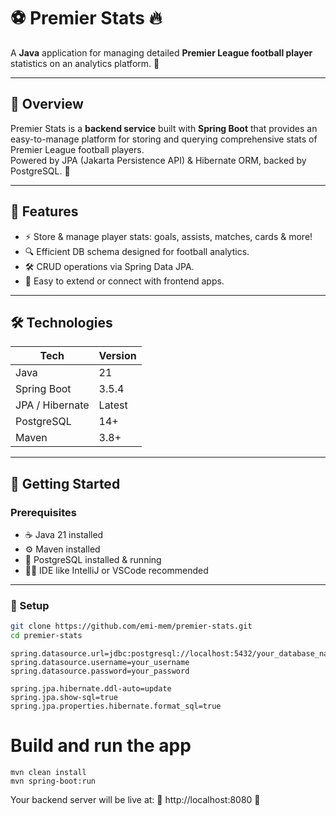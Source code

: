 # ⚽️ Premier Stats 🔥 

A **Java** application for managing detailed **Premier League football player** statistics on an analytics platform. 🚀

---

## 👀 Overview

Premier Stats is a **backend service** built with **Spring Boot** that provides an easy-to-manage platform for storing and querying comprehensive stats of Premier League football players.  
Powered by JPA (Jakarta Persistence API) & Hibernate ORM, backed by PostgreSQL. 🎯

---

## 🚀 Features

- ⚡️ Store & manage player stats: goals, assists, matches, cards & more!
- 🔍 Efficient DB schema designed for football analytics.
- 🛠 CRUD operations via Spring Data JPA.
- 🤝 Easy to extend or connect with frontend apps.

---

## 🛠 Technologies

| Tech              | Version      |  
|-------------------|--------------|  
| Java              | 21           |  
| Spring Boot       | 3.5.4        |  
| JPA / Hibernate   | Latest       |  
| PostgreSQL        | 14+          |  
| Maven             | 3.8+         |  

---

## 🎉 Getting Started

### Prerequisites

- ☕️ Java 21 installed  
- ⚙️ Maven installed  
- 🐘 PostgreSQL installed & running  
- 🧑‍💻 IDE like IntelliJ or VSCode recommended  

---

### 🔧 Setup

```bash
git clone https://github.com/emi-mem/premier-stats.git
cd premier-stats
```

```Configure your database connection in src/main/resources/application.properties
spring.datasource.url=jdbc:postgresql://localhost:5432/your_database_name
spring.datasource.username=your_username
spring.datasource.password=your_password

spring.jpa.hibernate.ddl-auto=update
spring.jpa.show-sql=true
spring.jpa.properties.hibernate.format_sql=true
```

# Build and run the app 
```
mvn clean install
mvn spring-boot:run
```

Your backend server will be live at:
🎉 http://localhost:8080 🎉

